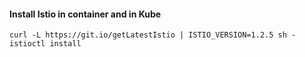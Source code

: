 #### Install Istio in container and in Kube
```
curl -L https://git.io/getLatestIstio | ISTIO_VERSION=1.2.5 sh -
istioctl install
```